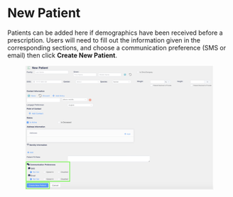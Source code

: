 # New Patient

Patients can be added here if demographics have been received before a prescription. Users will need to fill out the information given in the corresponding sections, and choose a communication preference (SMS or email) then click **Create New Patient**.

<figure><img src="../.gitbook/assets/image (495).png" alt=""><figcaption></figcaption></figure>
